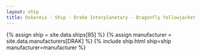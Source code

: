 ```yaml
---
layout: ship
title: Oskoreia - Ship - Drake Interplanetary - Dragonfly Yellowjacket
---
```

{% assign ship = site.data.ships[85] %}
{% assign manufacturer = site.data.manufacturers[DRAK] %}
{% include ship.html ship=ship manufacturer=manufacturer %}
